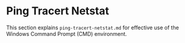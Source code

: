 # Ping Tracert Netstat

This section explains `ping-tracert-netstat.md` for effective use of the Windows Command Prompt (CMD) environment.